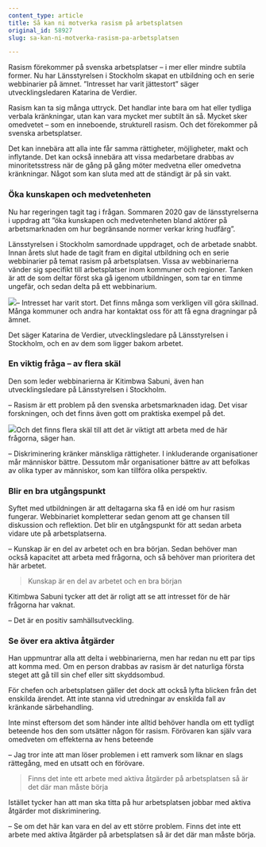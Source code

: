 ```yaml
---
content_type: article
title: Så kan ni motverka rasism på arbetsplatsen
original_id: 58927
slug: sa-kan-ni-motverka-rasism-pa-arbetsplatsen

---
```


Rasism förekommer på svenska arbetsplatser – i mer eller mindre subtila former. Nu har Länsstyrelsen i Stockholm skapat en utbildning och en serie webbinarier på ämnet. ”Intresset har varit jättestort” säger utvecklingsledaren Katarina de Verdier.

Rasism kan ta sig många uttryck. Det handlar inte bara om hat eller tydliga verbala kränkningar, utan kan vara mycket mer subtilt än så. Mycket sker omedvetet – som en inneboende, strukturell rasism. Och det förekommer på svenska arbetsplatser.

Det kan innebära att alla inte får samma rättigheter, möjligheter, makt och inflytande. Det kan också innebära att vissa medarbetare drabbas av minoritetsstress när de gång på gång möter medvetna eller omedvetna kränkningar. Något som kan sluta med att de ständigt är på sin vakt.

### Öka kunskapen och medvetenheten

Nu har regeringen tagit tag i frågan. Sommaren 2020 gav de länsstyrelserna i uppdrag att ”öka kunskapen och medvetenheten bland aktörer på arbetsmarknaden om hur begränsande normer verkar kring hudfärg”.

Länsstyrelsen i Stockholm samordnade uppdraget, och de arbetade snabbt. Innan årets slut hade de tagit fram en digital utbildning och en serie webbinarier på temat rasism på arbetsplatsen. Vissa av webbinarierna vänder sig specifikt till arbetsplatser inom kommuner och regioner. Tanken är att de som deltar först ska gå igenom utbildningen, som tar en timme ungefär, och sedan delta på ett webbinarium.

[![](https://www.suntarbetsliv.se/wp-content/uploads/2021/09/katarina_de_verdier_Red_200x220.jpg)](https://www.suntarbetsliv.se/wp-content/uploads/2021/09/katarina_de_verdier_Red_200x220.jpg)– Intresset har varit stort. Det finns många som verkligen vill göra skillnad. Många kommuner och andra har kontaktat oss för att få egna dragningar på ämnet.

Det säger Katarina de Verdier, utvecklingsledare på Länsstyrelsen i Stockholm, och en av dem som ligger bakom arbetet.

### En viktig fråga – av flera skäl

Den som leder webbinarierna är Kitimbwa Sabuni, även han utvecklingsledare på Länsstyrelsen i Stockholm.

– Rasism är ett problem på den svenska arbetsmarknaden idag. Det visar forskningen, och det finns även gott om praktiska exempel på det.

[![](https://www.suntarbetsliv.se/wp-content/uploads/2021/09/Kitimbwa_31_Red_200x220.jpg)](https://www.suntarbetsliv.se/wp-content/uploads/2021/09/Kitimbwa_31_Red_200x220.jpg)Och det finns flera skäl till att det är viktigt att arbeta med de här frågorna, säger han.

– Diskriminering kränker mänskliga rättigheter. I inkluderande organisationer mår människor bättre. Dessutom mår organisationer bättre av att befolkas av olika typer av människor, som kan tillföra olika perspektiv.

### Blir en bra utgångspunkt

Syftet med utbildningen är att deltagarna ska få en idé om hur rasism fungerar. Webbinariet kompletterar sedan genom att ge chansen till diskussion och reflektion. Det blir en utgångspunkt för att sedan arbeta vidare ute på arbetsplatserna.

– Kunskap är en del av arbetet och en bra början. Sedan behöver man också kapacitet att arbeta med frågorna, och så behöver man prioritera det här arbetet.

> Kunskap är en del av arbetet och en bra början

Kitimbwa Sabuni tycker att det är roligt att se att intresset för de här frågorna har vaknat.

– Det är en positiv samhällsutveckling.

### Se över era aktiva åtgärder

Han uppmuntrar alla att delta i webbinarierna, men har redan nu ett par tips att komma med. Om en person drabbas av rasism är det naturliga första steget att gå till sin chef eller sitt skyddsombud.

För chefen och arbetsplatsen gäller det dock att också lyfta blicken från det enskilda ärendet. Att inte stanna vid utredningar av enskilda fall av kränkande särbehandling.

Inte minst eftersom det som händer inte alltid behöver handla om ett tydligt beteende hos den som utsätter någon för rasism. Förövaren kan själv vara omedveten om effekterna av hens beteende

– Jag tror inte att man löser problemen i ett ramverk som liknar en slags rättegång, med en utsatt och en förövare.

> Finns det inte ett arbete med aktiva åtgärder på arbetsplatsen så är det där man måste börja

Istället tycker han att man ska titta på hur arbetsplatsen jobbar med aktiva åtgärder mot diskriminering.

– Se om det här kan vara en del av ett större problem. Finns det inte ett arbete med aktiva åtgärder på arbetsplatsen så är det där man måste börja.

